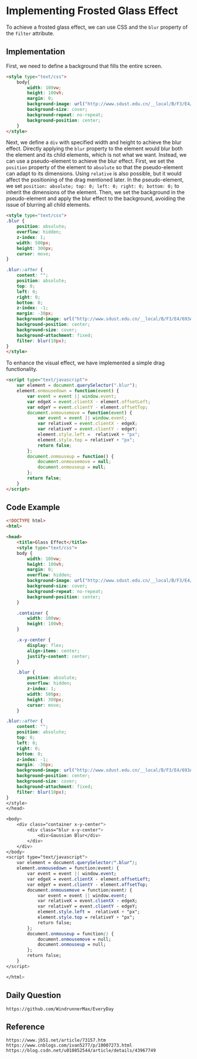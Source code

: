 # Implementing Frosted Glass Effect
To achieve a frosted glass effect, we can use CSS and the `blur` property of the `filter` attribute.

## Implementation
First, we need to define a background that fills the entire screen.

```html
<style type="text/css">
    body{
        width: 100vw;
        height: 100vh;
        margin: 0;
        background-image: url("http://www.sdust.edu.cn/__local/B/F3/E4/693AB931C9FFB84646970D53BFE_C506394A_4282CA.jpg");
        background-size: cover;
        background-repeat: no-repeat;
        background-position: center;
    }
</style>
```

Next, we define a `div` with specified width and height to achieve the blur effect. Directly applying the `blur` property to the element would blur both the element and its child elements, which is not what we want. Instead, we can use a pseudo-element to achieve the blur effect. First, we set the `position` property of the element to `absolute` so that the pseudo-element can adapt to its dimensions. Using `relative` is also possible, but it would affect the positioning of the drag mentioned later. In the pseudo-element, we set `position: absolute; top: 0; left: 0; right: 0; bottom: 0;` to inherit the dimensions of the element. Then, we set the background in the pseudo-element and apply the blur effect to the background, avoiding the issue of blurring all child elements.

```html
<style type="text/css">
.blur {
    position: absolute;
    overflow: hidden;
    z-index: 1;
    width: 500px;
    height: 300px;
    cursor: move;
}

.blur::after {
    content: "";
    position: absolute;
    top: 0;
    left: 0;
    right: 0;
    bottom: 0;
    z-index: -1;
    margin: -30px;
    background-image: url("http://www.sdust.edu.cn/__local/B/F3/E4/693AB931C9FFB84646970D53BFE_C506394A_4282CA.jpg");
    background-position: center;
    background-size: cover;
    background-attachment: fixed;
    filter: blur(10px);
}
</style>
```

To enhance the visual effect, we have implemented a simple drag functionality.

```html
<script type="text/javascript">
    var element = document.querySelector(".blur");
    element.onmousedown = function(event) {
        var event = event || window.event;
        var edgeX = event.clientX - element.offsetLeft;
        var edgeY = event.clientY - element.offsetTop; 
        document.onmousemove = function(event) {
            var event = event || window.event;
            var relativeX = event.clientX - edgeX;
            var relativeY = event.clientY - edgeY;
            element.style.left =  relativeX + "px";
            element.style.top = relativeY + "px";
            return false;
        };
        document.onmouseup = function() {
            document.onmousemove = null;
            document.onmouseup = null;
        };
        return false;
    }
</script>
```

## Code Example

```html
<!DOCTYPE html>
<html>

<head>
    <title>Glass Effect</title>
    <style type="text/css">
    body {
        width: 100vw;
        height: 100vh;
        margin: 0;
        overflow: hidden;
        background-image: url("http://www.sdust.edu.cn/__local/B/F3/E4/693AB931C9FFB84646970D53BFE_C506394A_4282CA.jpg");
        background-size: cover;
        background-repeat: no-repeat;
        background-position: center;
    }

    .container {
        width: 100vw;
        height: 100vh;
    }

    .x-y-center {
        display: flex;
        align-items: center;
        justify-content: center;
    }

    .blur {
        position: absolute;
        overflow: hidden;
        z-index: 1;
        width: 500px;
        height: 300px;
        cursor: move;
    }
```

```css
.blur::after {
    content: "";
    position: absolute;
    top: 0;
    left: 0;
    right: 0;
    bottom: 0;
    z-index: -1;
    margin: -30px;
    background-image: url("http://www.sdust.edu.cn/__local/B/F3/E4/693AB931C9FFB84646970D53BFE_C506394A_4282CA.jpg");
    background-position: center;
    background-size: cover;
    background-attachment: fixed;
    filter: blur(10px);
}
</style>
</head>

<body>
    <div class="container x-y-center">
        <div class="blur x-y-center">
            <div>Gaussian Blur</div>
        </div>
    </div>
</body>
<script type="text/javascript">
    var element = document.querySelector(".blur");
    element.onmousedown = function(event) {
        var event = event || window.event;
        var edgeX = event.clientX - element.offsetLeft;
        var edgeY = event.clientY - element.offsetTop; 
        document.onmousemove = function(event) {
            var event = event || window.event;
            var relativeX = event.clientX - edgeX;
            var relativeY = event.clientY - edgeY;
            element.style.left =  relativeX + "px";
            element.style.top = relativeY + "px";
            return false;
        };
        document.onmouseup = function() {
            document.onmousemove = null;
            document.onmouseup = null;
        };
        return false;
    }
</script>

</html>
```

## Daily Question

```
https://github.com/WindrunnerMax/EveryDay
```

## Reference

```
https://www.jb51.net/article/73157.htm
https://www.cnblogs.com/ivan5277/p/10007273.html
https://blog.csdn.net/u010852544/article/details/43967749
```